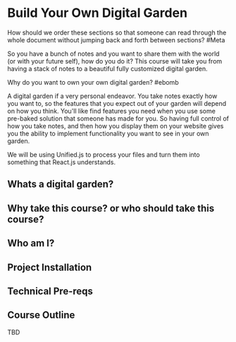 # Build Your Own Digital Garden

How should we order these sections so that someone can read through the whole document without jumping back and forth between sections? #Meta

So you have a bunch of notes and you want to share them with the world (or with your future self), how do you do it? This course will take you from having a stack of notes to a beautiful fully customized digital garden.

Why do you want to own your own digital garden? #ebomb

A digital garden if a very personal endeavor. You take notes exactly how you want to, so the features that you expect out of your garden will depend on how you think. You'll like find features you need when you use some pre-baked solution that someone has made for you. So having full control of how you take notes, and then how you display them on your website gives you the ability to implement functionality you want to see in your own garden.

We will be using Unified.js to process your files and turn them into something that React.js understands.

## Whats a digital garden?

## Why take this course? or who should take this course?

## Who am I?

## Project Installation

## Technical Pre-reqs

## Course Outline

TBD
